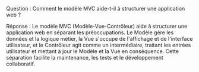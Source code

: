 Question : Comment le modèle MVC aide-t-il à structurer une application web ? 

Réponse : Le modèle MVC (Modèle-Vue-Contrôleur) aide à structurer une application web en séparant les préoccupations.
Le Modèle gère les données et la logique métier, la Vue s'occupe de l'affichage et de l'interface utilisateur,
et le Contrôleur agit comme un intermédiaire, traitant les entrées utilisateur et mettant à jour le Modèle et la Vue en conséquence.
Cette séparation facilite la maintenance, les tests et le développement collaboratif.

